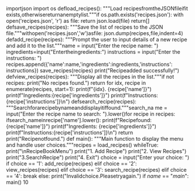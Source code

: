 importjson
import os
defload_recipes():
"""Load recipesfromtheJSONfileifit exists,otherwisereturnanemptylist."""if
os.path.exists('recipes.json'):
with open('recipes.json', 'r') as file:
return json.load(file)
return[]
defsave_recipes(recipes):
"""Save the list of recipes to the JSON
file."""withopen('recipes.json','w')asfile:
json.dump(recipes,file,indent=4)
defadd_recipe(recipes):
"""Prompt the user to input details of a new recipe and add it to the
list."""name = input("Enter the recipe name: ")
ingredients=input("Entertheingredients:")
instructions = input("Enter the instructions: ")
recipes.append({'name':name,'ingredients':ingredients,'instructions':
instructions})
save_recipes(recipes)
print("Recipeadded successfully!")
defview_recipes(recipes):
"""Display all the recipes in the
list."""if not recipes:
print("No recipes found.")
return
for idx, recipe in enumerate(recipes, start=1):
print(f"{idx}. {recipe['name']}")
print(f"Ingredients:{recipe['ingredients']}")
print(f"Instructions:{recipe['instructions']}\n")
defsearch_recipe(recipes):
"""Searchforarecipebynameanddisplayitiffound."""search_na
me = input("Enter the recipe name to search: ").lower()for recipe
in recipes:
ifsearch_nameinrecipe['name'].lower():
print(f"Recipefound:{recipe['name']}")
print(f"Ingredients: {recipe['ingredients']}")
print(f"Instructions:{recipe['instructions']}\n")
return
print("Recipenotfound.")
def main():
"""Main function to display the menu and handle user
choices."""recipes = load_recipes()
whileTrue:
print("\nRecipeBookMenu")
print("1. Add Recipe")
print("2. View Recipes")
print("3.SearchRecipe")
print("4. Exit")
choice = input("Enter your choice: ")
if choice == '1':
add_recipe(recipes)
elif choice == '2':
view_recipes(recipes)
elif choice == '3':
search_recipe(recipes)
elif choice == '4':
break
else:
print("Invalidchoice.Pleasetryagain.")
if _name_ == "_main_":
main() 10
